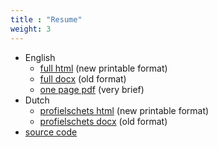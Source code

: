 ```yaml
---
title : "Resume"
weight: 3
---
```


- English
  - [full html](https://lentink.consulting/resume/resume-english.html) (new printable format)
  - [full docx](https://lentink.consulting/resume/resume-english.docx) (old format)
  - [one page pdf](https://cdn.lent.ink/pdf/cv_lentink.pdf) (very brief)
- Dutch
  - [profielschets html](https://lentink.consulting/resume/resume-dutch.html) (new printable format)
  - [profielschets docx](https://lentink.consulting/resume/resume-dutch.docx) (old format)
- [source code](https://github.com/svlentink/resume)

